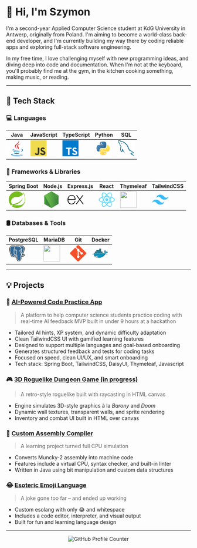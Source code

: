# 👋 Hi, I'm Szymon

I'm a second-year Applied Computer Science student at KdG University in Antwerp, originally from Poland. I'm aiming to become a world-class back-end developer, and I'm currently building my way there by coding reliable apps and exploring full-stack software engineering.

In my free time, I love challenging myself with new programming ideas, and diving deep into code and documentation. When I'm not at the keyboard, you'll probably find me at the gym, in the kitchen cooking something, making music, or reading.

---

## 🚀 Tech Stack

### 💻 Languages
| Java | JavaScript | TypeScript | Python | SQL |
|------|------------|------------|--------|-----|
| <img src="https://github.com/devicons/devicon/blob/master/icons/java/java-original.svg" width="45" height="45"/> | <img src="https://github.com/devicons/devicon/blob/master/icons/javascript/javascript-original.svg" width="45" height="45"/> | <img src="https://github.com/devicons/devicon/blob/master/icons/typescript/typescript-original.svg" width="45" height="45"/> | <img src="https://github.com/devicons/devicon/blob/master/icons/python/python-original.svg" width="45" height="45"/> | <img src="https://github.com/devicons/devicon/blob/master/icons/mysql/mysql-original.svg" width="45" height="45"/> | 

### 🧠 Frameworks & Libraries
| Spring Boot | Node.js | Express.js | React | Thymeleaf | TailwindCSS |
|-------------|---------|------------|--------|------------|--------------|
| <img src="https://github.com/devicons/devicon/blob/master/icons/spring/spring-original.svg" width="45" height="45"/> | <img src="https://github.com/devicons/devicon/blob/master/icons/nodejs/nodejs-original.svg" width="45" height="45"/> | <img src="https://github.com/devicons/devicon/blob/master/icons/express/express-original.svg" width="45" height="45"/> | <img src="https://github.com/devicons/devicon/blob/master/icons/react/react-original.svg" width="45" height="45"/> | <img src="https://cdn.jsdelivr.net/gh/devicons/devicon/icons/html5/html5-original.svg" width="45" height="45"/> | <img src="https://github.com/devicons/devicon/blob/master/icons/tailwindcss/tailwindcss-original.svg" width="45" height="45"/> |

### 🛢️ Databases & Tools
| PostgreSQL | MariaDB | Git | Docker |
|------------|---------|-----|--------|
| <img src="https://github.com/devicons/devicon/blob/master/icons/postgresql/postgresql-original.svg" width="45" height="45"/> | <img src="https://cdn.jsdelivr.net/gh/devicons/devicon/icons/mysql/mysql-original.svg" width="45" height="45"/> | <img src="https://github.com/devicons/devicon/blob/master/icons/git/git-original.svg" width="45" height="45"/> | <img src="https://github.com/devicons/devicon/blob/master/icons/docker/docker-original.svg" width="45" height="45"/> |

---
## 💡 Projects

### 🧠 [AI-Powered Code Practice App](https://github.com/Vlakoosh/code-practice-ai)
> A platform to help computer science students practice coding with real-time AI feedback
> MVP built in under 9 hours at a hackathon 
- Tailored AI hints, XP system, and dynamic difficulty adaptation  
- Clean TailwindCSS UI with gamified learning features  
- Designed to support multiple languages and goal-based onboarding
- Generates structured feedback and tests for coding tasks  
- Focused on speed, clean UI/UX, and smart onboarding  
- Tech stack: Spring Boot, TailwindCSS, DaisyUI, Thymeleaf, Javascript

### 🎮 [3D Roguelike Dungeon Game (in progress)](https://github.com/Vlakoosh/js-roguelike-dungeon)
> A retro-style roguelike built with raycasting in HTML canvas  
- Engine simulates 3D-style graphics à la *Barony* and *Doom*  
- Dynamic wall textures, transparent walls, and sprite rendering  
- Inventory and combat UI built in HTML over canvas

### 🔧 [Custom Assembly Compiler](https://github.com/Vlakoosh/moncky-2-java-interpreter)  
> A learning project turned full CPU simulation  
- Converts Muncky-2 assembly into machine code  
- Features include a virtual CPU, syntax checker, and built-in linter  
- Written in Java using bit manipulation and custom data structures

### 😂 [Esoteric Emoji Language](https://github.com/Vlakoosh/x16joy)  
> A joke gone too far – and ended up working  
- Custom esolang with only 😂 and whitespace  
- Includes a code editor, interpreter, and visual output  
- Built for fun and learning language design

---

<p align="center">
  <img src="https://profile-counter.glitch.me/{vlakoosh}/count.svg" alt="GitHub Profile Counter"/>
</p>
